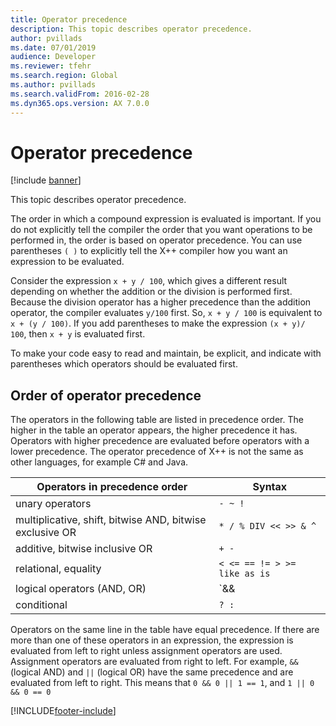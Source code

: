 ```yaml
---
title: Operator precedence
description: This topic describes operator precedence.
author: pvillads
ms.date: 07/01/2019
audience: Developer
ms.reviewer: tfehr
ms.search.region: Global
ms.author: pvillads
ms.search.validFrom: 2016-02-28
ms.dyn365.ops.version: AX 7.0.0
---
```


# Operator precedence

[!include [banner](../includes/banner.md)]

This topic describes operator precedence.

The order in which a compound expression is evaluated is important. If you do not explicitly tell the compiler the order that you want operations to be performed in, the order is based on operator precedence. You can use parentheses `( )` to explicitly tell the X++ compiler how you want an expression to be evaluated.

Consider the expression `x + y / 100`, which gives a different result depending on whether the addition or the division is performed first.  Because the division operator has a higher precedence than the addition operator, the compiler evaluates `y/100` first. So, `x + y / 100` is equivalent to `x + (y / 100)`. If you add parentheses to make the expression `(x + y)/ 100`, then `x + y` is evaluated first.

To make your code easy to read and maintain, be explicit, and indicate with parentheses which operators should be evaluated first.

## Order of operator precedence

The operators in the following table are listed in precedence order. The higher in the table an operator appears, the higher precedence it has. Operators with higher precedence are evaluated before operators with a lower precedence. The operator precedence of X++ is not the same as other languages, for example C# and Java.


|              Operators in precedence order               |                 Syntax                 |
|----------------------------------------------------------|----------------------------------------|
| unary operators                                          | `- ~ !`                  |
| multiplicative, shift, bitwise AND, bitwise exclusive OR | `* / % DIV << >> & ^`    |
| additive, bitwise inclusive OR                           | `+ -`                   |
| relational, equality                                     | `< <= == != > >= like as is` |
| logical operators (AND, OR)                              | `&& ||`             |
| conditional                                              | `? :`                   |

Operators on the same line in the table have equal precedence. If there are more than one of these operators in an expression, the expression is evaluated from left to right unless assignment operators are used. Assignment operators are evaluated from right to left. For example, `&&` (logical AND) and `||` (logical OR) have the same precedence and are evaluated from left to right. This means that `0 && 0 || 1 == 1`, and `1 || 0 && 0 == 0`


[!INCLUDE[footer-include](../../../includes/footer-banner.md)]